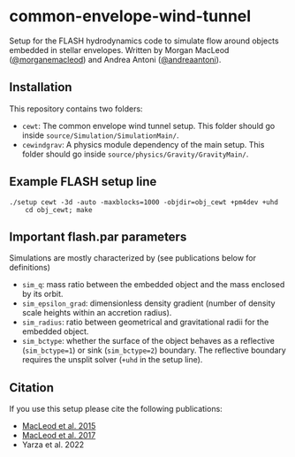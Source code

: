 # common-envelope-wind-tunnel
Setup for the FLASH hydrodynamics code to simulate flow around objects embedded in stellar envelopes. Written by Morgan MacLeod ([@morganemacleod](https://github.com/morganemacleod)) and Andrea Antoni ([@andreaantoni](https://github.com/andreaantoni)).

## Installation
This repository contains two folders:
- `cewt`: The common envelope wind tunnel setup. This folder should go inside `source/Simulation/SimulationMain/`.
- `cewindgrav`: A physics module dependency of the main setup. This folder should go inside `source/physics/Gravity/GravityMain/`.

## Example FLASH setup line
```
./setup cewt -3d -auto -maxblocks=1000 -objdir=obj_cewt +pm4dev +uhd
    cd obj_cewt; make
```

## Important flash.par parameters
Simulations are mostly characterized by (see publications below for definitions)
- `sim_q`: mass ratio between the embedded object and the mass enclosed by its orbit.
- `sim_epsilon_grad`: dimensionless density gradient (number of density scale heights within an accretion radius).
- `sim_radius`: ratio between geometrical and gravitational radii for the embedded object.
- `sim_bctype`: whether the surface of the object behaves as a reflective (`sim_bctype=1`) or sink (`sim_bctype=2`) boundary. The reflective boundary requires the unsplit solver (`+uhd` in the setup line).

## Citation
If you use this setup please cite the following publications:
- [MacLeod et al. 2015](https://ui.adsabs.harvard.edu/abs/2015ApJ...803...41M)
- [MacLeod et al. 2017](https://ui.adsabs.harvard.edu/abs/2017ApJ...838...56M)
- Yarza et al. 2022
